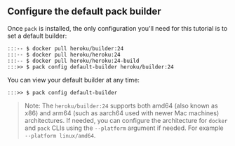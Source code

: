 ## Configure the default pack builder

Once `pack` is installed, the only configuration you'll need for this tutorial is to set a default builder:

```
:::-- $ docker pull heroku/builder:24
:::-- $ docker pull heroku/heroku:24
:::-- $ docker pull heroku/heroku:24-build
:::>> $ pack config default-builder heroku/builder:24
```

You can view your default builder at any time:

```
:::>> $ pack config default-builder
```

> Note: The `heroku/builder:24` supports both amd64 (also known as x86) and arm64 (such as aarch64 used with newer Mac machines) architectures. If needed, you can configure the architecture for `docker` and `pack` CLIs using the `--platform` argument if needed. For example `--platform linux/amd64`.
